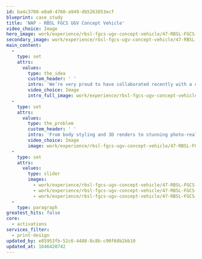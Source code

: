 ```yaml
---
id: ba4c3708-e0a0-4760-a949-db5263853ecf
blueprint: case_study
title: 'NAP - RBSL FGCS UGV Concept Vehicle'
video_choice: Image
hero_image: work/experience/rbsl-fgcs-ugv-concept-vehicle/47-RBSL-FGCS-UGV-Concpt-Vehicle-Full-Image-2732x1536.jpg
secondary_image: work/experience/rbsl-fgcs-ugv-concept-vehicle/47-RBSL-FGCS-UGV-Concpt-Vehicle-Secondary-Image.jpg
main_content:
  -
    type: set
    attrs:
      values:
        type: the_idea
        custom_header: ' '
        intro: 'We’re very proud to have collaborated recently with a consortium of UK technology companies led by RBSL, to develop a new concept for an unmanned ground vehicle for the British Army. '
        video_choice: Image
        intro_full_image: work/experience/rbsl-fgcs-ugv-concept-vehicle/47-RBSL-FGCS-UGV-Concpt-Vehicle-Full-Image-2732x1536-2.jpg
  -
    type: set
    attrs:
      values:
        type: the_problem
        custom_header: ' '
        intro: 'From body styling and 3D renders to stunning photo-realistic visuals, we were able to bring the concept to life, showcasing this cutting-edge innovation in future defence technology.'
        video_choice: Image
        image: work/experience/rbsl-fgcs-ugv-concept-vehicle/47-RBSL-FGCS-UGV-Concpt-Vehicle-Large-Image.jpg
  -
    type: set
    attrs:
      values:
        type: slider
        images:
          - work/experience/rbsl-fgcs-ugv-concept-vehicle/47-RBSL-FGCS-UGV-Concpt-Vehicle-Large-Image-3.jpg
          - work/experience/rbsl-fgcs-ugv-concept-vehicle/47-RBSL-FGCS-UGV-Concpt-Vehicle-Small-Image-2.jpg
          - work/experience/rbsl-fgcs-ugv-concept-vehicle/47-RBSL-FGCS-UGV-Concpt-Vehicle-Small-Image.jpg
  -
    type: paragraph
greatest_hits: false
core:
  - activations
services_filter:
  - print-design
updated_by: e85953fb-52c6-4488-8c8b-c90f68b2bb10
updated_at: 1646420742
---
```

